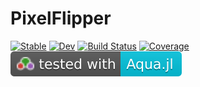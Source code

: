 # PixelFlipper

[![Stable](https://img.shields.io/badge/docs-stable-blue.svg)](https://adrhill.github.io/PixelFlipper.jl/stable/)
[![Dev](https://img.shields.io/badge/docs-dev-blue.svg)](https://adrhill.github.io/PixelFlipper.jl/dev/)
[![Build Status](https://github.com/adrhill/PixelFlipper.jl/actions/workflows/CI.yml/badge.svg?branch=main)](https://github.com/adrhill/PixelFlipper.jl/actions/workflows/CI.yml?query=branch%3Amain)
[![Coverage](https://codecov.io/gh/adrhill/PixelFlipper.jl/branch/main/graph/badge.svg)](https://codecov.io/gh/adrhill/PixelFlipper.jl)
[![Aqua](https://raw.githubusercontent.com/JuliaTesting/Aqua.jl/master/badge.svg)](https://github.com/JuliaTesting/Aqua.jl)
